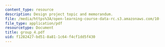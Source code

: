 ```yaml
---
content_type: resource
description: Design project topic and memorandum.
file: /media/https%3A/open-learning-course-data-rc.s3.amazonaws.com/10-491-integrated-chemical-engineering-ii-spring-2006/f1282427bd518a811c64f4cf1dd5f430_group_4.pdf
file_type: application/pdf
resourcetype: Document
title: group_4.pdf
uid: f1282427-bd51-8a81-1c64-f4cf1dd5f430
---
```

